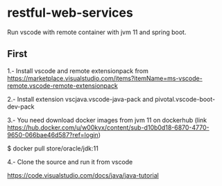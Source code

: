 # restful-web-services
Run vscode with remote container with jvm 11 and spring boot.

## First
1.- Install vscode and remote extensionpack from https://marketplace.visualstudio.com/items?itemName=ms-vscode-remote.vscode-remote-extensionpack

2.- Install extension vscjava.vscode-java-pack and pivotal.vscode-boot-dev-pack

3.- You need download docker images from jvm 11 on dockerhub (link https://hub.docker.com/u/w00kyx/content/sub-d10b0d18-6870-4770-9650-066bae46d587?ref=login)

$ docker pull store/oracle/jdk:11

4.- Clone the source and run it from vscode 

https://code.visualstudio.com/docs/java/java-tutorial
